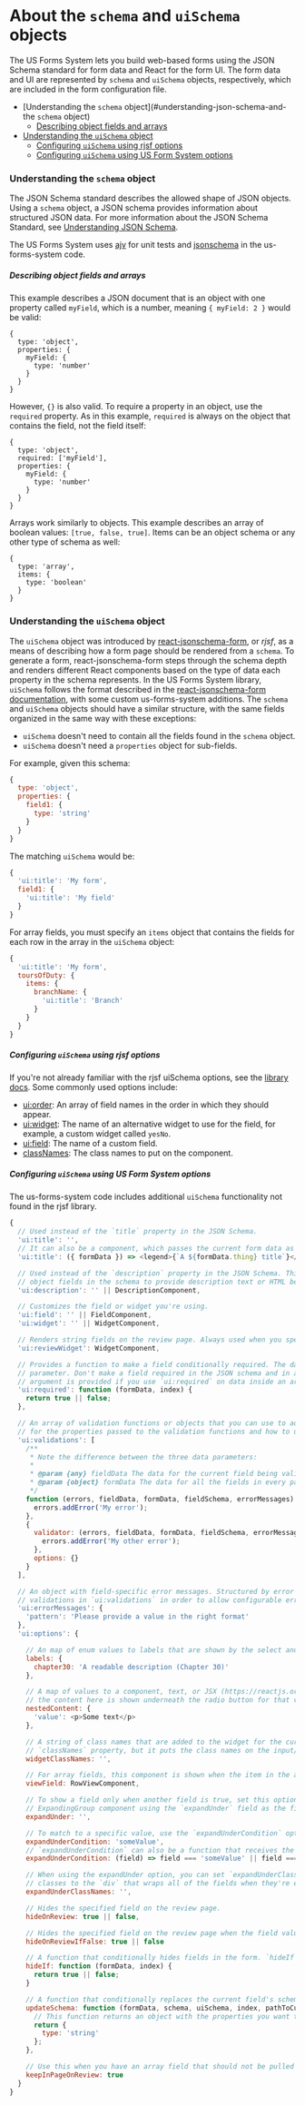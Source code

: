 # About the `schema` and `uiSchema` objects

The US Forms System lets you build web-based forms using the JSON Schema standard for form data and React for the form UI. The form data and UI are represented by `schema` and `uiSchema` objects, respectively, which are included in the form configuration file.

- [Understanding the `schema` object](#understanding-json-schema-and-the `schema` object)
  - [Describing object fields and arrays](#describing-object-fields-and-arrays)
- [Understanding the `uiSchema` object](#understanding-the-uischema-object)
  - [Configuring `uiSchema` using rjsf options](#configuring-uischema-using-rjsf-options)
  - [Configuring `uiSchema` using US Form System options](#configuring-uischema-using-us-form-system-options)

### Understanding the `schema` object

The JSON Schema standard describes the allowed shape of JSON objects. Using a `schema` object, a JSON schema provides information about structured JSON data. For more information about the JSON Schema Standard, see [Understanding JSON Schema](https://spacetelescope.github.io/understanding-json-schema/).

The US Forms System uses [ajv](https://www.npmjs.com/package/ajv) for unit tests and [jsonschema](https://www.npmjs.com/package/jsonschema) in the us-forms-system code.

##### Describing object fields and arrays

This example describes a JSON document that is an object with one property called `myField`, which is a number, meaning `{ myField: 2 }` would be valid:

```
{
  type: 'object',
  properties: {
    myField: {
      type: 'number'
    }
  }
}
```

However, `{}` is also valid. To require a property in an object, use the `required` property. As in this example, `required` is always on the object that contains the field, not the field itself:

```
{
  type: 'object',
  required: ['myField'],
  properties: {
    myField: {
      type: 'number'
    }
  }
}
```

Arrays work similarly to objects. This example describes an array of boolean values: `[true, false, true]`. Items can be an object schema or any other type of schema as well:

```
{
  type: 'array',
  items: {
    type: 'boolean'
  }
}
```

### Understanding the `uiSchema` object

The `uiSchema` object was introduced by [react-jsonschema-form](https://github.com/mozilla-services/react-jsonschema-form#react-jsonschema-form), or *rjsf*, as a means of describing how a form page should be rendered from a `schema`. To generate a form, react-jsonschema-form steps through the schema depth and renders different React components based on the type of data each property in the schema represents. In the US Forms System library, `uiSchema` follows the format described in the [react-jsonschema-form documentation](https://github.com/mozilla-services/react-jsonschema-form#the-uischema-object), with some custom us-forms-system additions. The `schema` and `uiSchema` objects should have a similar structure, with the same fields organized in the same way with these exceptions:

- `uiSchema` doesn't need to contain all the fields found in the `schema` object.
- `uiSchema` doesn't need a `properties` object for sub-fields.

For example, given this schema:

```js
{
  type: 'object',
  properties: {
    field1: {
      type: 'string'
    }
  }
}
```

The matching `uiSchema` would be:

```js
{
  'ui:title': 'My form',
  field1: {
    'ui:title': 'My field'
  }
}
```

For array fields, you must specify an `items` object that contains the fields for each row in the array in the `uiSchema` object:

```js
{
  'ui:title': 'My form',
  toursOfDuty: {
    items: {
      branchName: {
        'ui:title': 'Branch'
      }
    }
  }
}
```

##### Configuring `uiSchema` using rjsf options

If you're not already familiar with the rjsf uiSchema options, see the [library docs](https://github.com/mozilla-services/react-jsonschema-form#the-uischema-object). Some commonly used options include:

- [ui:order](https://github.com/mozilla-services/react-jsonschema-form#object-fields-ordering): An array of field names in the order in which they should appear.
- [ui:widget](https://github.com/mozilla-services/react-jsonschema-form#alternative-widgets): The name of an alternative widget to use for the field, for example, a custom widget called `yesNo`.
- [ui:field](https://github.com/mozilla-services/react-jsonschema-form#custom-field-components): The name of a custom field.
- [classNames](https://github.com/mozilla-services/react-jsonschema-form#custom-css-class-names): The class names to put on the component.

##### Configuring `uiSchema` using US Form System options

The us-forms-system code includes additional `uiSchema` functionality not found in the rjsf library.

```js
{
  // Used instead of the `title` property in the JSON Schema.
  'ui:title': '',
  // It can also be a component, which passes the current form data as a property.
  'ui:title': ({ formData }) => <legend>{`A ${formData.thing} title`}</legend>,

  // Used instead of the `description` property in the JSON Schema. This can be a string or a React component, and is normally used on
  // object fields in the schema to provide description text or HTML before a block of fields.
  'ui:description': '' || DescriptionComponent,

  // Customizes the field or widget you're using.
  'ui:field': '' || FieldComponent,
  'ui:widget': '' || WidgetComponent,

  // Renders string fields on the review page. Always used when you specify a custom widget component. Can also be used with regular widgets.
  'ui:reviewWidget': WidgetComponent,

  // Provides a function to make a field conditionally required. The data in the whole form, with no page breaks, is the only
  // parameter. Don't make a field required in the JSON schema and in addition to using `ui:required` on that field. The index
  // argument is provided if you use `ui:required` on data inside an array.
  'ui:required': function (formData, index) {
    return true || false;
  },

  // An array of validation functions or objects that you can use to add validation that's not possible through JSON Schema. See below
  // for the properties passed to the validation functions and how to use them.
  'ui:validations': [
    /**
     * Note the difference between the three data parameters:
     *
     * @param {any} fieldData The data for the current field being validated
     * @param {object} formData The data for all the fields in every page
     */
    function (errors, fieldData, formData, fieldSchema, errorMessages) {
      errors.addError('My error');
    },
    {
      validator: (errors, fieldData, formData, fieldSchema, errorMessages, options) => {
        errors.addError('My other error');
      },
      options: {}
    }
  ],

  // An object with field-specific error messages. Structured by error name (from JSON Schema error types). This is passed to custom
  // validations in `ui:validations` in order to allow configurable error messages in a validator.
  'ui:errorMessages': {
    'pattern': 'Please provide a value in the right format'
  },
  'ui:options': {

    // An map of enum values to labels that are shown by the select and radio widgets.
    labels: {
      chapter30: 'A readable description (Chapter 30)'
    },

    // A map of values to a component, text, or JSX (https://reactjs.org/docs/introducing-jsx.html). If your field is a radio widget,
    // the content here is shown underneath the radio button for that value when it's selected.
    nestedContent: {
      'value': <p>Some text</p>
    },

    // A string of class names that are added to the widget for the current field. `widgetClassNames` is similar to the default
    // `classNames` property, but it puts the class names on the input/select/etc element itself, rather than a surrounding `div`.
    widgetClassNames: '',

    // For array fields, this component is shown when the item in the array is rendered as read-only on a page that is not a review page.
    viewField: RowViewComponent,

    // To show a field only when another field is true, set this option to the property name. It wraps the fields with an
    // ExpandingGroup component using the `expandUnder` field as the first question.
    expandUnder: '',

    // To match to a specific value, use the `expandUnderCondition` option to specify the value that the `expandUnder` field's data should equal.
    expandUnderCondition: 'someValue',
    // `expandUnderCondition` can also be a function that receives the data from the `expandUnder` field as an argument.
    expandUnderCondition: (field) => field === 'someValue' || field === 'someOtherValue',

    // When using the expandUnder option, you can set `expandUnderClassNames` on the field specified by `expandUnder` and it will add
    // classes to the `div` that wraps all of the fields when they're expanded. See cookbook for an example use case.
    expandUnderClassNames: '',

    // Hides the specified field on the review page.
    hideOnReview: true || false,

    // Hides the specified field on the review page when the field value is `false`.
    hideOnReviewIfFalse: true || false

    // A function that conditionally hides fields in the form. `hideIf` provides the `index` argument when you use `ui:required` on data inside an array.
    hideIf: function (formData, index) {
      return true || false;
    }

    // A function that conditionally replaces the current field's schema. `updateSchema` provides the `index` argument when you use `ui:required` on data inside an array.
    updateSchema: function (formData, schema, uiSchema, index, pathToCurrentData) {
      // This function returns an object with the properties you want to update. Instead of replacing the existing schema, it updates the individual properties.
      return {
        type: 'string'
      };
    },

    // Use this when you have an array field that should not be pulled out of the page its in and shown separately on the review page.
    keepInPageOnReview: true
  }
}
```
